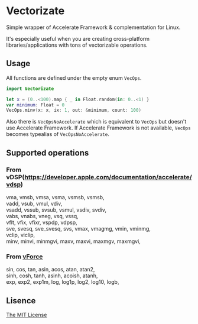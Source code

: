 # Vectorizate

Simple wrapper of Accelerate Framework & complementation for Linux.

It's especially useful when you are creating cross-platform libraries/applications with tons of vectorizable operations.

## Usage

All functions are defined under the empty enum `VecOps`.

```swift
import Vectorizate

let x = (0..<100).map { _ in Float.random(in: 0..<1) }
var minimum: Float = 0
VecOps.minv(x: x, ix: 1, out: &minimum, count: 100)
```

Also there is `VecOpsNoAccelerate` which is equivalent to `VecOps` but doesn't use Accelerate Framework.
If Accelerate Framework is not available, `VecOps` becomes typealias of `VecOpsNoAccelerate`.

## Supported operations

### From vDSP(https://developer.apple.com/documentation/accelerate/vdsp)
vma, vmsb, vmsa, vsma, vsmsb, vsmsb,  
vadd, vsub, vmul, vdiv,  
vsadd, vssub, svsub, vsmul, vsdiv, svdiv,  
vabs, vnabs, vneg, vsq, vssq,  
vflt, vfix, vfixr, vspdp, vdpsp,  
sve, svesq, sve_svesq, svs,
vmax, vmagmg, vmin, vminmg,  
vclip, viclip,  
minv, minvi, minmgvi, maxv, maxvi, maxmgv, maxmgvi,  

### From [vForce](https://developer.apple.com/documentation/accelerate/veclib/vforce)
sin, cos, tan, asin, acos, atan, atan2,  
sinh, cosh, tanh, asinh, acoish, atanh,  
exp, exp2, exp1m, log, log1p, log2, log10, logb,  

## Lisence
[The MIT License](https://github.com/t-ae/vectorizate/blob/master/LICENSE)